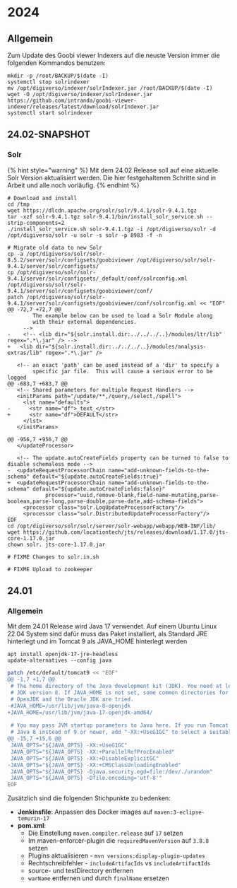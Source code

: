 # 2024

## Allgemein

Zum Update des Goobi viewer Indexers auf die neuste Version immer die folgenden Kommandos benutzen:

```
mkdir -p /root/BACKUP/$(date -I)
systemctl stop solrindexer
mv /opt/digiverso/indexer/solrIndexer.jar /root/BACKUP/$(date -I)
wget -O /opt/digiverso/indexer/solrIndexer.jar https://github.com/intranda/goobi-viewer-indexer/releases/latest/download/solrIndexer.jar
systemctl start solrindexer
```

## 24.02-SNAPSHOT

### Solr

{% hint style="warning" %}
Mit dem 24.02 Release soll auf eine aktuelle Solr Version aktualisiert werden. Die hier festgehaltenen Schritte sind in Arbeit und alle noch vorläufig.
{% endhint %}



```
# Download and install
cd /tmp
wget https://dlcdn.apache.org/solr/solr/9.4.1/solr-9.4.1.tgz
tar -xzf solr-9.4.1.tgz solr-9.4.1/bin/install_solr_service.sh --strip-components=2
./install_solr_service.sh solr-9.4.1.tgz -i /opt/digiverso/solr -d /opt/digiverso/solr -u solr -s solr -p 8983 -f -n

# Migrate old data to new Solr
cp -a /opt/digiverso/solr/solr-8.5.2/server/solr/configsets/goobiviewer /opt/digiverso/solr/solr-9.4.1/server/solr/configsets/
cp /opt/digiverso/solr/solr-9.4.1/server/solr/configsets/_default/conf/solrconfig.xml /opt/digiverso/solr/solr-9.4.1/server/solr/configsets/goobiviewer/conf/
patch /opt/digiverso/solr/solr-9.4.1/server/solr/configsets/goobiviewer/conf/solrconfig.xml << "EOF"
@@ -72,7 +72,7 @@
        The example below can be used to load a Solr Module along
        with their external dependencies.
     -->
-    <!-- <lib dir="${solr.install.dir:../../../..}/modules/ltr/lib" regex=".*\.jar" /> -->
+	<lib dir="${solr.install.dir:../../../..}/modules/analysis-extras/lib" regex=".*\.jar" />
 
   <!-- an exact 'path' can be used instead of a 'dir' to specify a
        specific jar file.  This will cause a serious error to be logged
@@ -683,7 +683,7 @@
   <!-- Shared parameters for multiple Request Handlers -->
   <initParams path="/update/**,/query,/select,/spell">
     <lst name="defaults">
-      <str name="df">_text_</str>
+      <str name="df">DEFAULT</str>
     </lst>
   </initParams>
 
@@ -956,7 +956,7 @@
   </updateProcessor>
 
   <!-- The update.autoCreateFields property can be turned to false to disable schemaless mode -->
-  <updateRequestProcessorChain name="add-unknown-fields-to-the-schema" default="${update.autoCreateFields:true}"
+  <updateRequestProcessorChain name="add-unknown-fields-to-the-schema" default="${update.autoCreateFields:false}"
            processor="uuid,remove-blank,field-name-mutating,parse-boolean,parse-long,parse-double,parse-date,add-schema-fields">
     <processor class="solr.LogUpdateProcessorFactory"/>
     <processor class="solr.DistributedUpdateProcessorFactory"/>
EOF
cd /opt/digiverso/solr/solr/server/solr-webapp/webapp/WEB-INF/lib/
wget https://github.com/locationtech/jts/releases/download/1.17.0/jts-core-1.17.0.jar
chown solr. jts-core-1.17.0.jar

# FIXME Changes to solr.in.sh

# FIXME Upload to zookeeper
```

## 24.01

### Allgemein

Mit dem 24.01 Release wird Java 17 verwendet. Auf einem Ubuntu Linux 22.04 System sind dafür muss das Paket installiert, als Standard JRE hinterlegt und im Tomcat 9 als JAVA\_HOME  hinterlegt werden

```
apt install openjdk-17-jre-headless
update-alternatives --config java
```

```bash
patch /etc/default/tomcat9 << "EOF"
@@ -1,7 +1,7 @@
 # The home directory of the Java development kit (JDK). You need at least
 # JDK version 8. If JAVA_HOME is not set, some common directories for
 # OpenJDK and the Oracle JDK are tried.
-#JAVA_HOME=/usr/lib/jvm/java-8-openjdk
+JAVA_HOME=/usr/lib/jvm/java-17-openjdk-amd64/
 
 # You may pass JVM startup parameters to Java here. If you run Tomcat with
 # Java 8 instead of 9 or newer, add "-XX:+UseG1GC" to select a suitable GC.
@@ -15,7 +15,6 @@
 JAVA_OPTS="${JAVA_OPTS} -XX:+UseG1GC"
 JAVA_OPTS="${JAVA_OPTS} -XX:+ParallelRefProcEnabled"
 JAVA_OPTS="${JAVA_OPTS} -XX:+DisableExplicitGC"
-JAVA_OPTS="${JAVA_OPTS} -XX:+CMSClassUnloadingEnabled"
 JAVA_OPTS="${JAVA_OPTS} -Djava.security.egd=file:/dev/./urandom"
 JAVA_OPTS="${JAVA_OPTS} -Dfile.encoding='utf-8'"
EOF
```

Zusätzlich sind die folgenden Stichpunkte zu bedenken:

* **Jenkinsfile**: Anpassen des Docker images auf `maven:3-eclipse-temurin-17`
* **pom.xml**:&#x20;
  * Die Einstellung `maven.compiler.release` auf `17` setzen
  * Im maven-enforcer-plugin die `requiredMavenVersion` auf `3.8.8` setzen
  * Plugins aktualisieren - `mvn versions:display-plugin-updates`
  * Rechtschreibfehler - `includeArtifacIds` vs `includeArtifac`**`t`**`Ids`
  * source- und testDirectory entfernen
  * `warName` entfernen und durch `finalName` ersetzen

